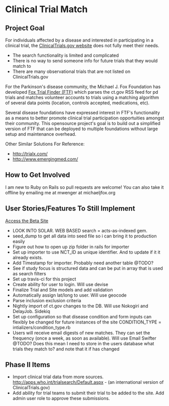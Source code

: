 Clinical Trial Match
=======


Project Goal
-----------
For individuals affected by a disease and interested in participating in a clinical trial, the <a href="http://clinicaltrials.gov/" target="_blank">ClinicalTrials.gov website</a> does not fully meet their needs.
* The search functionality is limited and complicated
* There is no way to send someone info for future trials that they would match to
* There are many observational trials that are not listed on ClinicalTrials.gov 

For the Parkinson's disease community, the Michael J. Fox Foundation has developed <a href="https://foxtrialfinder.michaeljfox.org/" target="_blank">Fox Trial Finder (FTF)</a> which parses the ct.gov RSS feed for pd trials and matches volunteer accounts to trials using a matching algorithm of several data points (location, controls accepted, medications, etc).

Several disease foundations have expressed interest in FTF's functionality as a means to better promote clinical trial participation opportuities amongst their community. This opensource project's goal is to build out a simplified version of FTF that can be deployed to multiple foundations without large setup and maintenance overhead.

Other Similar Solutions For Reference:
* <a href="http://trialx.com/">http://trialx.com/</a>
* <a href="http://www.emergingmed.com/">http://www.emergingmed.com/</a>


How to Get Involved
-----------
I am new to Ruby on Rails so pull requests are welcome!
You can also take it offline by emailing me at mwenger at michaeljfox.org


User Stories/Features To Still Implement
-----------
<a href="http://shrouded-river-3637.herokuapp.com/" target="_blank">Access the Beta Site</a>

* LOOK INTO SOLAR. WEB BASED search = acts-as-indexed gem.
* seed_dump to get all data into seed file so i can bring it to production easily
* Figure out how to open up zip folder in rails for importer
* Set up importer to use NCT_ID as unique identifier. And to update if it it already exists.
* Add Timestamp for importer. Probably need another table @TODO?
* See if study focus is structured data and can be put in array that is used as search filters
* Set up travis-ci for this project
* Create ability for user to login. Will use devise
* Finalize Trial and Site models and add validation
* Automatically assign lat/long to user. Will use geocode
* Parse inclusion exclusion criteria
* Nightly import of ct.gov changes to the DB. Will use Nokogiri and DelayJob. Sidekiq
* Set up configuration so that disease condition and form inputs can flexibly be changed for future instances of the site CONDITION_TYPE = intializers/condition_type.rb
* Users will receive email digests of new matches. They can set the frequency (once a week, as soon as available). Will use Email Swifter @TODO? Does this mean I need to store in the users database what trials they match to? and note that it if has changed

Phase II Items
-----------
* Import clinical trial data from more sources. <a href="http://apps.who.int/trialsearch/Default.aspx" target="_blank">http://apps.who.int/trialsearch/Default.aspx</a> - (an international version of ClinicalTrials.gov)
* Add ability for trial teams to submit their trial to be added to the site. Add admin user role to approve these submissions.
